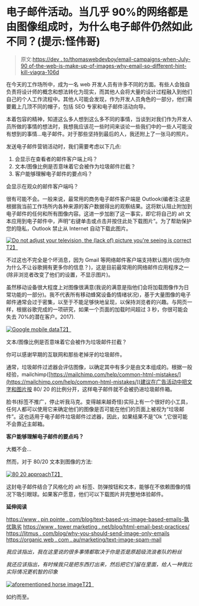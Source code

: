# 电子邮件活动。当几乎 90%的网络都是由图像组成时，为什么电子邮件仍然如此不同？(提示:怪伟哥)

> 原文:[https://dev . to/thomaswebdevboy/email-campaigns-when-July-90 of-the-web-is-make-up-of-images-why-email-so-different-hint-kill-viagra-106d](https://dev.to/thomaswebdevboy/email-campaigns-when-almost-90-of-the-web-is-made-up-of-images-why-are-emails-still-so-different-hint-blame-viagra-106d)

在今天的工作场所中，成为一名 web 开发人员有许多不同的方面。有些人会独自负责将设计师的概念和想法转化为现实，而其他人会将大量的设计过程融入到他们自己的个人工作流程中。其他人可能会发现，作为开发人员角色的一部分，他们需要戴上几顶不同的帽子，包括 SEO 专家和电子邮件活动向导。

本着包容的精神，知道这么多人想到这么多不同的事情，当谈到对我们作为开发人员所做的事情的想法时，我想我应该花一些时间来谈论一些我们中的一些人可能没有想到的事情...电子邮件。对于那些坚持到最后的人，我还附上了一张马的照片。

发送电子邮件营销活动时，我们需要考虑以下几点:

1.  会显示在查看者的邮件客户端上吗？
2.  文本/图像比例是否意味着它会被作为垃圾邮件拦截？
3.  客户能够理解电子邮件的要点吗？

会显示在观众的邮件客户端吗？

很有可能不会。一般来说，最常用的商务电子邮件客户端是 Outlook(编者注:这是根据我当前工作场所内各种来源的客户数据得出的观察结果。这将默认阻止附加到电子邮件的任何和所有图像内容。这进一步加剧了这一事实，即它将自己的 alt 文本应用到电子邮件中，声明“右键单击或点击并按住此处下载图片”。为了帮助保护您的隐私，Outlook 禁止从 Internet 自动下载此图片。

[![Do not adjust your television, the (lack of) picture you're seeing is correct](../Images/a5b1efa0dbfd01c6a41dd7e7c95145dd.png)T2】](https://res.cloudinary.com/practicaldev/image/fetch/s--BT45DJCm--/c_limit%2Cf_auto%2Cfl_progressive%2Cq_auto%2Cw_880/https://pbs.twimg.com/media/B-JakRUCYAA6YsQ%3Fformat%3Dpng%26name%3Dsmall)

不过这也不完全是个坏消息，因为 Gmail 等网络邮件客户端支持默认图片(因为你为什么不让谷歌拥有更多你的信息？)，这是目前最常用的网络邮件应用程序之一(除非浏览者改变了他们的设置，不显示图片)。

虽然移动设备很大程度上对图像很满意(我说的满意是指他们会将加载图像作为日常功能的一部分)。我不代表所有移动蜂窝设备的情绪状况)，基于大量图像的电子邮件通常会过于密集，以至于不能足够快地呈现，以保持浏览者的兴趣。与网页一样，根据谷歌完成的一项研究，如果一个页面的加载时间超过 3 秒，你很可能会失去 70%的潜在客户。2017).

[![Google mobile data](../Images/e3e896100987a72e3fd984a3bf6f41ea.png)T2】](https://res.cloudinary.com/practicaldev/image/fetch/s--Vcf9LW8G--/c_limit%2Cf_auto%2Cfl_progressive%2Cq_auto%2Cw_880/https://www.thinkwithgoogle.com/_qs/images/OQZFX9y9tTcwDKOUs-mb3h04cms%3D/189/width-1200/mobile-page-speed-new-industry-benchmarks-01-21.png)

文本/图像比例是否意味着它会被作为垃圾邮件拦截？

你可以感谢早期的互联网和那些老掉牙的垃圾邮件。

通常，垃圾邮件过滤器会评估图像，以确定其中有多少是由文本组成的。根据一般经验，mailchimp([https://mailchimp.com/help/common-html-mistakes/](https://mailchimp.com/help/common-html-mistakes/))建议在广告活动中把文字和图片按 80/ 20 的比例分开，这样电子邮件就不会被扔进垃圾邮件箱。

脸书(标签不推广，停止听我马克。变得越来越奇怪)实际上有一个很好的小工具，任何人都可以使用它来确定他们的图像是否可能在他们的页面上被视为“垃圾邮件”。这也适用于电子邮件垃圾邮件过滤器，因此，如果结果不是“Ok ”,它很可能不会靠近主邮箱。

**客户能够理解电子邮件的要点吗？**

大概不会…

然而，对于 80/20 文本到图像的方法:

[![80 20 approach](../Images/b44e594557a57c5421959f3fb74845a1.png)T2】](https://res.cloudinary.com/practicaldev/image/fetch/s--2kXEJ2db--/c_limit%2Cf_auto%2Cfl_progressive%2Cq_auto%2Cw_880/https://d31v04zdn5vmni.cloudfront.net/blog/wp-content/uploads/2014/05/alt-text-v2.jpg)

这封电子邮件结合了风格化的 alt 标签、防弹按钮和文本，能够在不依赖图像的情况下吸引眼球。如果客户愿意，他们可以下载图片并完整地体验邮件。

**延伸阅读**

[https://www . pin pointe . com/blog/text-based-vs-image-based-emails-孰优孰劣](https://www.pinpointe.com/blog/text-based-vs-image-based-emails-which-does-better)
[https://www . tower marketing . net/blog/html-email-best-practices/](https://www.towermarketing.net/blog/html-email-best-practices/)
[https://litmus . com/blog/why-you-should-send-image-only-emails](https://litmus.com/blog/why-you-shouldnt-send-image-only-emails)
[https://organic web . com . au/marketing/text-image-spam-mail](https://organicweb.com.au/marketing/text-image-spam-mailchimp/)

*我应该指出，我在这里说的很多事情都取决于你是否是原超级流浪者队的粉丝*

*我还应该指出，有时候我只是把东西打出来，然后把它们留在里面，给人一种我比实际情况更机智的印象*

[![aforementioned horse image](../Images/eb08440f8f39e7cbff1f47d88e970a32.png)T2】](https://res.cloudinary.com/practicaldev/image/fetch/s--PT48zGMm--/c_limit%2Cf_auto%2Cfl_progressive%2Cq_auto%2Cw_880/https://postmediathestarphoenix2.files.wordpress.com/2019/03/sable-horse-research-20190321-1.jpg%3Fquality%3D80%26strip%3Dall%26w%3D371%26h%3D277%26crop%3D1)

如约而至。